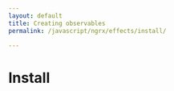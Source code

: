 ```yaml
---
layout: default
title: Creating observables
permalink: /javascript/ngrx/effects/install/

---
```



# Install
